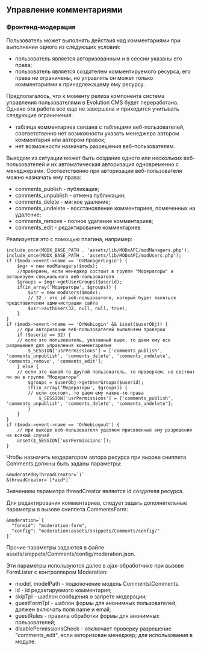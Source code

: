 ## Управление комментариями
### Фронтенд-модерация
Пользователь может выполнять действия над комментариями при выполнении одного из следующих условий:
* пользователь является авторизованным и в сессии указаны его права;
* пользователь является создателем комментируемого ресурса, его права не ограничены, но управлять он может только комментариями к принадлежащему ему ресурсу.

Предполагалось, что к моменту релиза компонента система управления пользователями в Evolution CMS будет переработана. Однако эта работа все еще не завершена и приходится учитывать следующие ограничения:
* таблица комментариев связана с таблицами веб-пользователей, соответственно нет возможности указать менеджера автором комментария или автором правок;
*  нет возможности назначать разрешения веб-пользователям.

Выходом из ситуации может быть создание одного или нескольких веб-пользователей и их автоматическая авторизация одновременно с менеджерами. Соответственно при авторизации веб-пользователя можно назначать ему права:
* comments_publish - публикация;
* comments_unpublish - отмена публикации;
* comments_delete - мягкое удаление;
* comments_undelete - восстановление комментариев, помеченных на удаление;
* comments_remove - полное удаление комментариев;
* comments_edit - редактирование комментариев.

Реализуется это с помощью плагина, например:
```
include_once(MODX_BASE_PATH . 'assets/lib/MODxAPI/modManagers.php');
include_once(MODX_BASE_PATH . 'assets/lib/MODxAPI/modUsers.php');
if ($modx->event->name == 'OnManagerLogin') {
	$mgr = new modManagers($modx);
	//проверяем, если менеджер состоит в группе "Модераторы" и авторизуем специального веб-пользователя
	$groups = $mgr->getUserGroups($userid);
	if(in_array('Модераторы', $groups)) {
		$usr = new modUsers($modx);
		// 32 - это id веб-пользователя, который будет являться представителем администрации сайта
		$usr->authUser(32, null, null, true);
	}
}
if ($modx->event->name == 'OnWebLogin' && isset($userObj)) {
	// при авторизации веб-пользователей выполняем проверки
	if ($userid == 32) {
	// если это пользователь, указанный выше, то даем ему все разрешения для управления комментариями
		$_SESSION['usrPermissions'] = ['comments_publish', 'comments_unpublish', 'comments_delete', 'comments_undelete', 'comments_remove', 'comments_edit'];
	} else {
	// если это какой-то другой пользователь, то проверяем, не состоит ли он в группе "Модераторы"
		$groups = $userObj->getUserGroups($userid);
		if(in_array('Модераторы', $groups)) {
		// если состоит, то даем ему какие-то права
			$_SESSION['usrPermissions'] = ['comments_publish', 'comments_unpublish', 'comments_delete', 'comments_undelete'];
		}
	}
}
if ($modx->event->name == 'OnWebLogout') {
	// при выходе веб-пользователя удаляем присвоенные ему разрешения на всякий случай
	unset($_SESSION['usrPermissions']);
}
```

Чтобы назначить модератором автора ресурса при вызове сниппета Comments должны быть заданы параметры:
```
&moderatedByThreadCreator=`1`
&threadCreator=`[*aid*]`
``` 

Значением параметра threadCreator является id создателя ресурса.

Для редактирования комментариев, следует задать дополнительные параметры в вызове сниппета CommentsForm:
```
&moderation=`{
  "formid": "moderation-form",
  "config": "moderation:assets/snippets/Comments/config/"
}`
```
Прочие параметры задаются в файле assets/snippets/Comments/config/moderation.json.

Эти параметры используются далее в ajax-обработчике при вызове FormLister с контроллером Moderation:
* model, modelPath - подключение модель Comments\Comments.
* id - id редактируемого комментария;
* skipTpl - шаблон сообщения о запрете модерации;
* guestFormTpl - шаблон формы для анонимных пользователей, должен включать поля name и email;
* guestRules - правила обработки формы для анонимных пользователей;
* disablePermissionsCheck - отключает проверку разрешение "comments_edit", если авторизован менеджер; для использования в модуле.
